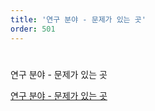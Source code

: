 ```yaml
---
title: '연구 분야 - 문제가 있는 곳'
order: 501
---
```


#

<ImageCard src="https://github.com/laftworld/BooGi/blob/wehong/content/images/onepagehl/Paper.one-page-HL.21.png?raw=true">연구 분야 - 문제가 있는 곳</ImageCard>

[연구 분야 - 문제가 있는 곳](https://brunch.co.kr/@laftworld/5)
